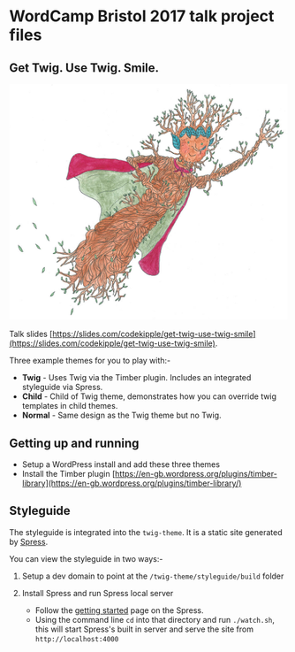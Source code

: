 # WordCamp Bristol 2017 talk project files
## Get Twig. Use Twig. Smile.

![Twig cartoon character wearing a cape](https://github.com/codekipple/twig-wordcamp-bristol-2017/blob/master/twig-cape.jpg)

Talk slides [https://slides.com/codekipple/get-twig-use-twig-smile](https://slides.com/codekipple/get-twig-use-twig-smile).

Three example themes for you to play with:-
- **Twig** - Uses Twig via the Timber plugin. Includes an integrated styleguide via Spress.
- **Child** - Child of Twig theme, demonstrates how you can override twig templates in child themes.
- **Normal** - Same design as the Twig theme but no Twig.

## Getting up and running
- Setup a WordPress install and add these three themes
- Install the Timber plugin [https://en-gb.wordpress.org/plugins/timber-library](https://en-gb.wordpress.org/plugins/timber-library/)

## Styleguide
The styleguide is integrated into the `twig-theme`. It is a static site generated by [Spress](http://spress.yosymfony.com/). 

You can view the styleguide in two ways:-
1. Setup a dev domain to point at the `/twig-theme/styleguide/build` folder

2. Install Spress and run Spress local server
    -   Follow the [getting started](http://spress.yosymfony.com/docs/getting-started/) page on the Spress.
    - Using the command line `cd` into that directory and run `./watch.sh`, this will start Spress's built in server and serve the site from `http://localhost:4000`

